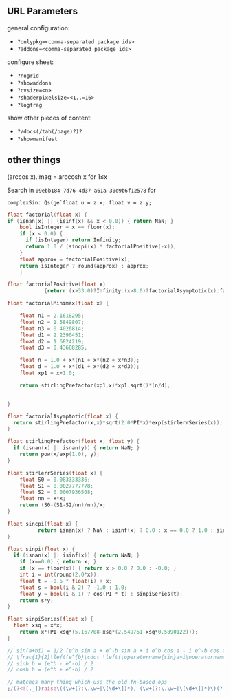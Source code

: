 ## URL Parameters

general configuration:

- `?onlypkg=<comma-separated package ids>`
- `?addons=<comma-separated package ids>`

configure sheet:

- `?nogrid`
- `?showaddons`
- `?cvsize=<n>`
- `?shaderpixelsize=<1..=16>`
- `?logfrag`

show other pieces of content:

- `?/docs(/tab(/page)?)?`
- `?showmanifest`

## other things

(arccos x).imag = arccosh x for 1≤x

Search in `09ebb184-7d76-4d37-a61a-30d9b6f12578` for

```
complexSin: Qs(ge`float u = z.x; float v = z.y;
```

```c
float factorial(float x) {
if (isnan(x) || (isinf(x) && x < 0.0)) { return NaN; }
    bool isInteger = x == floor(x);
    if (x < 0.0) {
      if (isInteger) return Infinity;
      return 1.0 / (sincpi(x) * factorialPositive(-x));
    }
    float approx = factorialPositive(x);
    return isInteger ? round(approx) : approx;
    }

float factorialPositive(float x)
            {return (x>33.0)?Infinity:(x>8.0)?factorialAsymptotic(x):factorialMinimax(x)}

float factorialMinimax(float x) {

    float n1 = 2.1618295;
    float n2 = 1.5849807;
    float n3 = 0.4026814;
    float d1 = 2.2390451;
    float d2 = 1.6824219;
    float d3 = 0.43668285;

    float n = 1.0 + x*(n1 + x*(n2 + x*n3));
    float d = 1.0 + x*(d1 + x*(d2 + x*d3));
    float xp1 = x+1.0;

    return stirlingPrefactor(xp1,x)*xp1.sqrt()*(n/d);


}

float factorialAsymptotic(float x) {
  return stirlingPrefactor(x,x)*sqrt(2.0*PI*x)*exp(stirlerrSeries(x));
}

float stirlingPrefactor(float x, float y) {
  if (isnan(x) || isnan(y)) { return NaN; }
    return pow(x/exp(1.0), y);
}

float stirlerrSeries(float x) {
    float S0 = 0.083333336;
    float S1 = 0.0027777778;
    float S2 = 0.0007936508;
    float nn = x*x;
    return (S0-(S1-S2/nn)/nn)/x;
}

float sincpi(float x) {
          return isnan(x) ? NaN : isinf(x) ? 0.0 : x == 0.0 ? 1.0 : sinpi(x)/(PI*x);
}

float sinpi(float x) {
  if (isnan(x) || isinf(x)) { return NaN; }
    if (x==0.0) { return x; }
    if (x == floor(x)) { return x > 0.0 ? 0.0 : -0.0; }
    int i = int(round(2.0*x));
    float t = -0.5 * float(i) + x;
    float s = bool(i & 2) ? -1.0 : 1.0;
    float y = bool(i & 1) ? cos(PI * t) : sinpiSeries(t);
    return s*y;
}

float sinpiSeries(float x) {
  float xsq = x*x;
    return x*(PI-xsq*(5.167708-xsq*(2.549761-xsq*0.5890122)));
}


```

```js
// sin(a+bi) = 1/2 (e^b sin a + e^-b sin a + i e^b cos a - i e^-b cos a)
// \frac{1}{2}\left(e^{b}\cdot \left(\operatorname{sin}a+i\operatorname{cos}a\right)+e^{-b}\cdot \left(\operatorname{sin}a+i\operatorname{cos}a\right)\right)
// sinh b = (e^b - e^-b) / 2
// cosh b = (e^b + e^-b) / 2
```

```js
// matches many thing which use the old fn-based ops
;/(?<![._])raise\((\w+(?:\.\w+|\[\d+\])*), (\w+(?:\.\w+|\[\d+\])*)\)(?! \{)/
```
